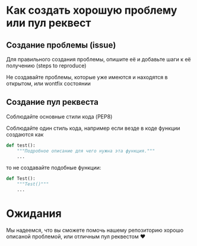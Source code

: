 # Как создать хорошую проблему или пул реквест
## Создание проблемы (issue)
Для правильного создания проблемы, опишите её и добавьте шаги к её получению (steps to reproduce)

Не создавайте проблемы, которые уже имеются и находятся в открытом, или wontfix состоянии

## Создание пул реквеста
Соблюдайте основные стили кода (PEP8)

Соблюдайте один стиль кода, например если везде в коде функции создаются как
```python
def test():
    """Подробное описание для чего нужна эта функция."""
    ...
```
то не создавайте подобные функции:
```python
def Test():
    """Test()"""
    ...
```

# Ожидания
Мы надеемся, что вы сможете помочь нашему репозиторию хорошо описаной проблемой, или отличным пул реквестом ❤️
